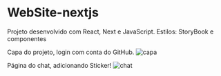 # WebSite-nextjs
Projeto desenvolvido com React, Next e JavaScript.
Estilos: StoryBook e componentes

Capa do projeto, login com conta do GitHub.
![capa](https://github.com/laura-2/WebSite-nextjs/assets/69701717/ebc25337-e585-450a-a525-d59aa2da56c6)


Página do chat, adicionando Sticker!
![chat](https://github.com/laura-2/WebSite-nextjs/assets/69701717/af3cc8c3-48ee-465c-b241-bea7ae452699)
